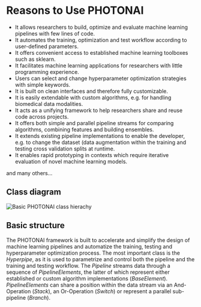 
# Reasons to Use PHOTONAI
* It allows researchers to build, optimize and evaluate machine learning pipelines with 
  few lines of code.
* It automates the training, optimization and test workflow according to user-defined parameters.
* It offers convenient access to established machine learning toolboxes such as sklearn.
* It facilitates machine learning applications for researchers with little programming experience.
* Users can select and change hyperparameter optimization strategies with simple keywords.
* It is built on clean interfaces and therefore fully customizable.
* It is easily extendable with custom algorithms, e.g. for handling biomedical data modalities.
* It acts as a unifying framework to help researchers share and reuse code across projects. 
* It offers both simple and parallel pipeline streams for comparing algorithms, 
  combining features and building ensembles.
* It extends existing pipeline implementations to enable the developer, e.g. to change the dataset (data augmentation
  within the training and testing cross validation splits at runtime.
* It enables rapid prototyping in contexts which require iterative evaluation of novel machine learning models.

and many others...

## Class diagram
![Basic PHOTONAI class hierachy](/assets/img/photonai/architecture.jpg "PHOTONAI class diagram")

## Basic structure 
The PHOTONAI framework is built to accelerate and simplify the design of machine learning pipelines and automatize the 
training, testing and hyperparameter optimization process. The most important class is the _Hyperpipe_, as it is used to 
parametrize and control both the pipeline and the training and testing workflow. The _Pipeline_ streams data through a 
sequence of _PipelineElements_, the latter of which represent either established or custom algorithm implementations 
(_BaseElement_). _PipelineElements_ can share a position within the data stream via an And-Operation (_Stack_), an 
Or-Operation (_Switch_) or represent a parallel sub-pipeline (_Branch_).